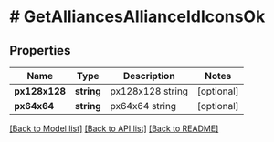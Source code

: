 # # GetAlliancesAllianceIdIconsOk

## Properties

Name | Type | Description | Notes
------------ | ------------- | ------------- | -------------
**px128x128** | **string** | px128x128 string | [optional]
**px64x64** | **string** | px64x64 string | [optional]

[[Back to Model list]](../../README.md#models) [[Back to API list]](../../README.md#endpoints) [[Back to README]](../../README.md)
